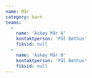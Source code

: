 ```yaml
---
name: Mår
category: barn
teams:
  -
    name: 'Askøy Mår A'
    kontaktperson: 'Pål Bøthun'
    fiksid: null
  -
    name: 'Askøy Mår B'
    kontaktperson: 'Pål Bøthun'
    fiksid: null
---
```

